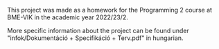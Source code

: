 This project was made as a homework for the Programming 2 course at BME-VIK in the academic year 2022/23/2.

More specific information about the project can be found under "infok/Dokumentáció + Specifikáció + Terv.pdf" in hungarian.
